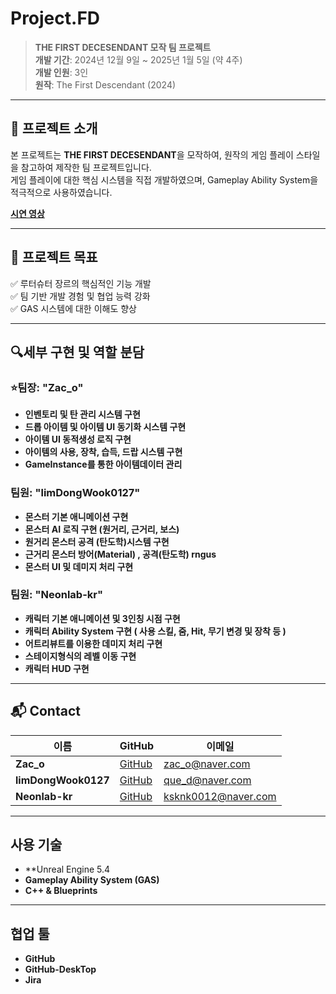 # Project.FD

> **THE FIRST DECESENDANT 모작 팀 프로젝트**  
> **개발 기간**: 2024년 12월 9일 ~ 2025년 1월 5일 (약 4주)  
> **개발 인원**: 3인  
> **원작**: The First Descendant (2024)  

---

## 📝 프로젝트 소개

본 프로젝트는 **THE FIRST DECESENDANT**을 모작하여, 원작의 게임 플레이 스타일을 참고하여 제작한 팀 프로젝트입니다.  
게임 플레이에 대한 핵심 시스템을 직접 개발하였으며, Gameplay Ability System을 적극적으로 사용하였습니다.

**[시연 영상]()**

---

## 🚀 프로젝트 목표

✅ 루터슈터 장르의 핵심적인 기능 개발  
✅ 팀 기반 개발 경험 및 협업 능력 강화  
✅ GAS 시스템에 대한 이해도 향상  

---

## 🔍세부 구현 및 역할 분담

### ⭐팀장: "Zac_o"
- **인벤토리 및 탄 관리 시스템 구현**
- **드롭 아이템 및 아이템 UI 동기화 시스템 구현**
- **아이템 UI 동적생성 로직 구현**
- **아이템의 사용, 장착, 습득, 드랍 시스템 구현**
- **GameInstance를 통한 아이템데이터 관리**

###  팀원: "limDongWook0127"
- **몬스터 기본 애니메이션 구현**
- **몬스터 AI 로직 구현 (원거리, 근거리, 보스)**
- **원거리 몬스터 공격 (탄도학)시스템 구현**
- **근거리 몬스터 방어(Material) , 공격(탄도학) rngus**
- **몬스터 UI 및 데미지 처리 구현**

### 팀원: "Neonlab-kr"
- **캐릭터 기본 애니메이션 및 3인칭 시점 구현**
- **캐릭터 Ability System 구현 ( 사용 스킬, 줌, Hit, 무기 변경 및 장착 등 )**
- **어트리뷰트를 이용한 데미지 처리 구현**
- **스테이지형식의 레벨 이동 구현**
- **캐릭터 HUD 구현**
---

## 📬 Contact

| 이름 | GitHub | 이메일 |
|------|--------|--------|
| **Zac_o** | [GitHub](https://github.com/ParkJaeYuns) | zac_o@naver.com |
| **limDongWook0127** | [GitHub](https://github.com/limDongWook0127) | que_d@naver.com |
| **Neonlab-kr** | [GitHub](https://github.com/Neonlab-kr) | ksknk0012@naver.com |

---

## 사용 기술
- **Unreal Engine 5.4
- **Gameplay Ability System (GAS)**
- **C++ & Blueprints**
  
---

## 협업 툴
- **GitHub**
- **GitHub-DeskTop**
- **Jira**


